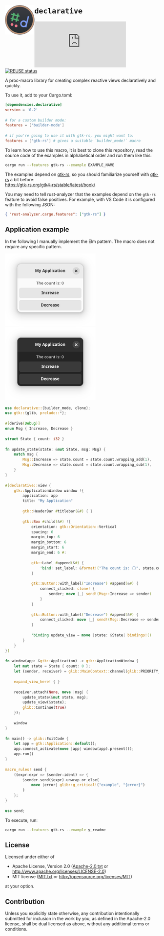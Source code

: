 <!--
	SPDX-FileCopyrightText: 2023 Eduardo Javier Alvarado Aarón <eduardo.javier.alvarado.aaron@gmail.com>
	
	SPDX-License-Identifier: CC-BY-SA-4.0
-->

# <img src="logo.svg" width="96" align="left"/> `declarative`

[![Matrix](https://img.shields.io/matrix/declarative-rs:matrix.org?color=6081D4&label=matrix)](https://matrix.to/#/#declarative-rs:matrix.org)
[![REUSE status](https://api.reuse.software/badge/github.com/ejaa3/declarative)](https://api.reuse.software/info/github.com/ejaa3/declarative)

A proc-macro library for creating complex reactive views declaratively and quickly.

To use it, add to your Cargo.toml:

~~~ toml
[dependencies.declarative]
version = '0.2'

# for a custom builder mode:
features = ['builder-mode']

# if you're going to use it with gtk-rs, you might want to:
features = ['gtk-rs'] # gives a suitable `builder_mode!` macro
~~~

To learn how to use this macro, it is best to clone this repository, read the source code of the examples in alphabetical order and run them like this:

~~~ bash
cargo run --features gtk-rs --example EXAMPLE_NAME
~~~

The examples depend on [gtk-rs], so you should familiarize yourself with [gtk-rs] a bit before:  
https://gtk-rs.org/gtk4-rs/stable/latest/book/

[gtk-rs]: https://gtk-rs.org

You may need to tell rust-analyzer that the examples depend on the `gtk-rs` feature to avoid false positives.
For example, with VS Code it is configured with the following JSON:

~~~ JSON
{ "rust-analyzer.cargo.features": ["gtk-rs"] }
~~~

## Application example

In the following I manually implement the Elm pattern. The macro does not require any specific pattern.

![Light theme app screenshot](light.png)
![Dark theme app screenshot](dark.png)

~~~ rust
use declarative::{builder_mode, clone};
use gtk::{glib, prelude::*};

#[derive(Debug)]
enum Msg { Increase, Decrease }

struct State { count: i32 }

fn update_state(state: &mut State, msg: Msg) {
	match msg {
		Msg::Increase => state.count = state.count.wrapping_add(1),
		Msg::Decrease => state.count = state.count.wrapping_sub(1),
	}
}

#[declarative::view {
	gtk::ApplicationWindow window !{
		application: app
		title: "My Application"
		
		gtk::HeaderBar #titlebar(&#) { }
		
		gtk::Box #child(&#) !{
			orientation: gtk::Orientation::Vertical
			spacing: 6
			margin_top: 6
			margin_bottom: 6
			margin_start: 6
			margin_end: 6 #:
			
			gtk::Label #append(&#) {
				'bind! set_label: &format!("The count is: {}", state.count)
			}
			
			gtk::Button::with_label("Increase") #append(&#) {
				connect_clicked: clone! {
					sender; move |_| send!(Msg::Increase => sender)
				}
			}
			
			gtk::Button::with_label("Decrease") #append(&#) {
				connect_clicked: move |_| send!(Msg::Decrease => sender)
			}
			
			'binding update_view = move |state: &State| bindings!()
		}
	}
}]

fn window(app: &gtk::Application) -> gtk::ApplicationWindow {
	let mut state = State { count: 0 };
	let (sender, receiver) = glib::MainContext::channel(glib::PRIORITY_DEFAULT);
	
	expand_view_here! { }
	
	receiver.attach(None, move |msg| {
		update_state(&mut state, msg);
		update_view(&state);
		glib::Continue(true)
	});
	
	window
}

fn main() -> glib::ExitCode {
	let app = gtk::Application::default();
	app.connect_activate(move |app| window(app).present());
	app.run()
}

macro_rules! send {
	($expr:expr => $sender:ident) => {
		$sender.send($expr).unwrap_or_else(
			move |error| glib::g_critical!("example", "{error}")
		)
	};
}

use send;
~~~

To execute, run:

~~~ bash
cargo run --features gtk-rs --example y_readme
~~~

## License

Licensed under either of

* Apache License, Version 2.0 ([Apache-2.0.txt](LICENSES/Apache-2.0.txt) or http://www.apache.org/licenses/LICENSE-2.0)
* MIT license ([MIT.txt](LICENSES/MIT.txt) or http://opensource.org/licenses/MIT)

at your option.

## Contribution

Unless you explicitly state otherwise, any contribution intentionally submitted
for inclusion in the work by you, as defined in the Apache-2.0 license, shall be
dual licensed as above, without any additional terms or conditions.

